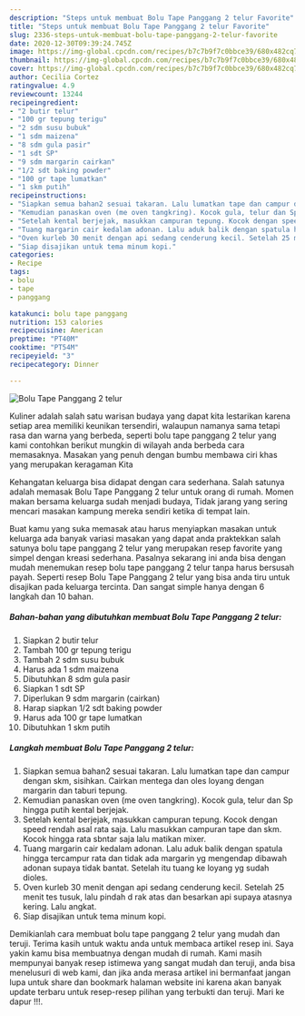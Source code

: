 ```yaml
---
description: "Steps untuk membuat Bolu Tape Panggang 2 telur Favorite"
title: "Steps untuk membuat Bolu Tape Panggang 2 telur Favorite"
slug: 2336-steps-untuk-membuat-bolu-tape-panggang-2-telur-favorite
date: 2020-12-30T09:39:24.745Z
image: https://img-global.cpcdn.com/recipes/b7c7b9f7c0bbce39/680x482cq70/bolu-tape-panggang-2-telur-foto-resep-utama.jpg
thumbnail: https://img-global.cpcdn.com/recipes/b7c7b9f7c0bbce39/680x482cq70/bolu-tape-panggang-2-telur-foto-resep-utama.jpg
cover: https://img-global.cpcdn.com/recipes/b7c7b9f7c0bbce39/680x482cq70/bolu-tape-panggang-2-telur-foto-resep-utama.jpg
author: Cecilia Cortez
ratingvalue: 4.9
reviewcount: 13244
recipeingredient:
- "2 butir telur"
- "100 gr tepung terigu"
- "2 sdm susu bubuk"
- "1 sdm maizena"
- "8 sdm gula pasir"
- "1 sdt SP"
- "9 sdm margarin cairkan"
- "1/2 sdt baking powder"
- "100 gr tape lumatkan"
- "1 skm putih"
recipeinstructions:
- "Siapkan semua bahan2 sesuai takaran. Lalu lumatkan tape dan campur dengan skm, sisihkan. Cairkan mentega dan oles loyang dengan margarin dan taburi tepung."
- "Kemudian panaskan oven (me oven tangkring). Kocok gula, telur dan Sp hingga putih kental berjejak."
- "Setelah kental berjejak, masukkan campuran tepung. Kocok dengan speed rendah asal rata saja. Lalu masukkan campuran tape dan skm. Kocok hingga rata sbntar saja lalu matikan mixer."
- "Tuang margarin cair kedalam adonan. Lalu aduk balik dengan spatula hingga tercampur rata dan tidak ada margarin yg mengendap dibawah adonan supaya tidak bantat. Setelah itu tuang ke loyang yg sudah dioles."
- "Oven kurleb 30 menit dengan api sedang cenderung kecil. Setelah 25 menit tes tusuk, lalu pindah d rak atas dan besarkan api supaya atasnya kering. Lalu angkat."
- "Siap disajikan untuk tema minum kopi."
categories:
- Recipe
tags:
- bolu
- tape
- panggang

katakunci: bolu tape panggang 
nutrition: 153 calories
recipecuisine: American
preptime: "PT40M"
cooktime: "PT54M"
recipeyield: "3"
recipecategory: Dinner

---
```



![Bolu Tape Panggang 2 telur](https://img-global.cpcdn.com/recipes/b7c7b9f7c0bbce39/680x482cq70/bolu-tape-panggang-2-telur-foto-resep-utama.jpg)

Kuliner adalah salah satu warisan budaya yang dapat kita lestarikan karena setiap area memiliki keunikan tersendiri, walaupun namanya sama tetapi rasa dan warna yang berbeda, seperti bolu tape panggang 2 telur yang kami contohkan berikut mungkin di wilayah anda berbeda cara memasaknya. Masakan yang penuh dengan bumbu membawa ciri khas yang merupakan keragaman Kita



Kehangatan keluarga bisa didapat dengan cara sederhana. Salah satunya adalah memasak Bolu Tape Panggang 2 telur untuk orang di rumah. Momen makan bersama keluarga sudah menjadi budaya, Tidak jarang yang sering mencari masakan kampung mereka sendiri ketika di tempat lain.

Buat kamu yang suka memasak atau harus menyiapkan masakan untuk keluarga ada banyak variasi masakan yang dapat anda praktekkan salah satunya bolu tape panggang 2 telur yang merupakan resep favorite yang simpel dengan kreasi sederhana. Pasalnya sekarang ini anda bisa dengan mudah menemukan resep bolu tape panggang 2 telur tanpa harus bersusah payah.
Seperti resep Bolu Tape Panggang 2 telur yang bisa anda tiru untuk disajikan pada keluarga tercinta. Dan sangat simple hanya dengan 6 langkah dan 10 bahan.


<!--inarticleads1-->

##### Bahan-bahan yang dibutuhkan membuat Bolu Tape Panggang 2 telur:

1. Siapkan 2 butir telur
1. Tambah 100 gr tepung terigu
1. Tambah 2 sdm susu bubuk
1. Harus ada 1 sdm maizena
1. Dibutuhkan 8 sdm gula pasir
1. Siapkan 1 sdt SP
1. Diperlukan 9 sdm margarin (cairkan)
1. Harap siapkan 1/2 sdt baking powder
1. Harus ada 100 gr tape lumatkan
1. Dibutuhkan 1 skm putih




<!--inarticleads2-->

##### Langkah membuat  Bolu Tape Panggang 2 telur:

1. Siapkan semua bahan2 sesuai takaran. Lalu lumatkan tape dan campur dengan skm, sisihkan. Cairkan mentega dan oles loyang dengan margarin dan taburi tepung.
1. Kemudian panaskan oven (me oven tangkring). Kocok gula, telur dan Sp hingga putih kental berjejak.
1. Setelah kental berjejak, masukkan campuran tepung. Kocok dengan speed rendah asal rata saja. Lalu masukkan campuran tape dan skm. Kocok hingga rata sbntar saja lalu matikan mixer.
1. Tuang margarin cair kedalam adonan. Lalu aduk balik dengan spatula hingga tercampur rata dan tidak ada margarin yg mengendap dibawah adonan supaya tidak bantat. Setelah itu tuang ke loyang yg sudah dioles.
1. Oven kurleb 30 menit dengan api sedang cenderung kecil. Setelah 25 menit tes tusuk, lalu pindah d rak atas dan besarkan api supaya atasnya kering. Lalu angkat.
1. Siap disajikan untuk tema minum kopi.




Demikianlah cara membuat bolu tape panggang 2 telur yang mudah dan teruji. Terima kasih untuk waktu anda untuk membaca artikel resep ini. Saya yakin kamu bisa membuatnya dengan mudah di rumah. Kami masih mempunyai banyak resep istimewa yang sangat mudah dan teruji, anda bisa menelusuri di web kami, dan jika anda merasa artikel ini bermanfaat jangan lupa untuk share dan bookmark halaman website ini karena akan banyak update terbaru untuk resep-resep pilihan yang terbukti dan teruji. Mari ke dapur !!!. 
